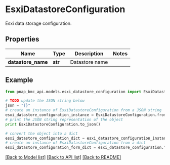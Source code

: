 # EsxiDatastoreConfiguration

Esxi data storage configuration.

## Properties

Name | Type | Description | Notes
------------ | ------------- | ------------- | -------------
**datastore_name** | **str** | Datastore name | 

## Example

```python
from pnap_bmc_api.models.esxi_datastore_configuration import EsxiDatastoreConfiguration

# TODO update the JSON string below
json = "{}"
# create an instance of EsxiDatastoreConfiguration from a JSON string
esxi_datastore_configuration_instance = EsxiDatastoreConfiguration.from_json(json)
# print the JSON string representation of the object
print EsxiDatastoreConfiguration.to_json()

# convert the object into a dict
esxi_datastore_configuration_dict = esxi_datastore_configuration_instance.to_dict()
# create an instance of EsxiDatastoreConfiguration from a dict
esxi_datastore_configuration_form_dict = esxi_datastore_configuration.from_dict(esxi_datastore_configuration_dict)
```
[[Back to Model list]](../README.md#documentation-for-models) [[Back to API list]](../README.md#documentation-for-api-endpoints) [[Back to README]](../README.md)


